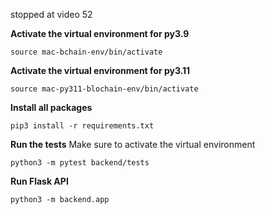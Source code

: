 stopped at video 52

**Activate the virtual environment for py3.9**
```
source mac-bchain-env/bin/activate
```

**Activate the virtual environment for py3.11**
```
source mac-py311-blochain-env/bin/activate
```

**Install all packages**
```
pip3 install -r requirements.txt
```

**Run the tests**
Make sure to activate the virtual environment

```
python3 -m pytest backend/tests
```

**Run Flask API**
```
python3 -m backend.app
```